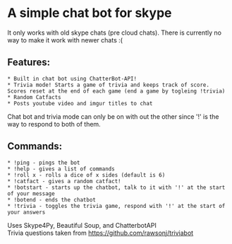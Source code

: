 A simple chat bot for skype
===========================

It only works with old skype chats (pre cloud chats). There is currently no way to make it work with newer chats :(

Features:
--------
    * Built in chat bot using ChatterBot-API!
    * Trivia mode! Starts a game of trivia and keeps track of score. Scores reset at the end of each game (end a game by togleing !trivia)
    * Random Catfacts
    * Posts youtube video and imgur titles to chat

Chat bot and trivia mode can only be on with out the other since '!' is the way to respond to both of them.

Commands:
---------
    * !ping - pings the bot
    * !help - gives a list of commands
    * !roll x - rolls a dice of x sides (default is 6)
    * !catfact - gives a random catfact!
    * !botstart - starts up the chatbot, talk to it with '!' at the start of your message
    * !botend - ends the chatbot
    * !trivia - toggles the trivia game, respond with '!' at the start of your answers
    

Uses Skype4Py, Beautiful Soup, and ChatterbotAPI  
Trivia questions taken from https://github.com/rawsonj/triviabot

